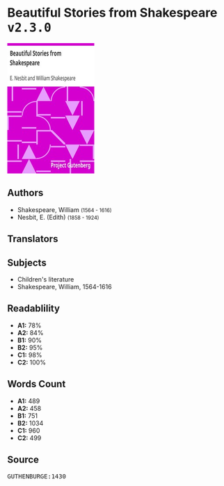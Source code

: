 # Beautiful Stories from Shakespeare <kbd>v2.3.0</kbd>

![](./cover.medium.jpg "")

## Authors


 - Shakespeare, William <small>(1564 - 1616)</small>
 - Nesbit, E. (Edith) <small>(1858 - 1924)</small>

## Translators



## Subjects


 - Children's literature
 - Shakespeare, William, 1564-1616

## Readablility


 - **A1:** 78%
 - **A2:** 84%
 - **B1:** 90%
 - **B2:** 95%
 - **C1:** 98%
 - **C2:** 100%

## Words Count


 - **A1:** 489
 - **A2:** 458
 - **B1:** 751
 - **B2:** 1034
 - **C1:** 960
 - **C2:** 499

## Source


<kbd>GUTHENBURGE:1430</kbd>

